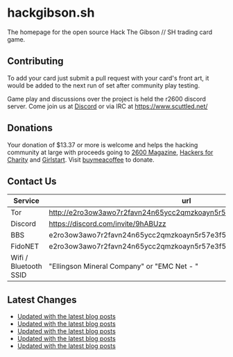 # hackgibson.sh
The homepage for the open source Hack The Gibson // SH trading card game.


## Contributing

To add your card just submit a pull request with your card's front art, it would be added to the next run of set after community play testing.

Game play and discussions over the project is held the r2600 discord server. Come join us at [Discord](https://discord.com/invite/9hABUzz) or via IRC at https://www.scuttled.net/


## Donations

Your donation of $13.37 or more is welcome and helps the hacking community at large with proceeds going to [2600 Magazine](https://2600.com/), [Hackers for Charity](https://hackersforcharity.org) and [Girlstart](https://girlstart.org).  Visit [buymeacoffee](https://www.buymeacoffee.com/hackgibson.sh) to donate.


## Contact Us

Service | url
-|-
Tor | http://e2ro3ow3awo7r2favn24n65ycc2qmzkoayn5r57e3f56nvjwdcgg32ad.onion
Discord | https://discord.com/invite/9hABUzz
BBS | e2ro3ow3awo7r2favn24n65ycc2qmzkoayn5r57e3f56nvjwdcgg32ad.onion:23
FidoNET | e2ro3ow3awo7r2favn24n65ycc2qmzkoayn5r57e3f56nvjwdcgg32ad.onion:24554
Wifi / Bluetooth SSID | "Ellingson Mineral Company" or "EMC Net - <fidonet address>"

## Latest Changes
<!-- BLOG-POST-LIST:START -->
- [Updated with the latest blog posts](https://github.com/DFW2600/hackgibson.sh/commit/f64a4319a98555a0ff9e67cc9da2c46415e22e8d)
- [Updated with the latest blog posts](https://github.com/DFW2600/hackgibson.sh/commit/91b87ae5da7ca018d625c77bc1f64797bef8db0e)
- [Updated with the latest blog posts](https://github.com/DFW2600/hackgibson.sh/commit/1481f74d4f9e8ea65bef338c0878c8592f64f7d2)
- [Updated with the latest blog posts](https://github.com/DFW2600/hackgibson.sh/commit/320db6808e3c743e62ab37331e222302885fd7c3)
- [Updated with the latest blog posts](https://github.com/DFW2600/hackgibson.sh/commit/f31115a300ae01975c08c29033366f365f9db982)
<!-- BLOG-POST-LIST:END -->
